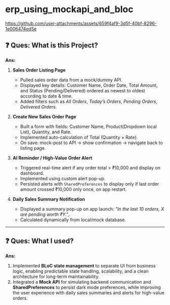 # erp_using_mockapi_and_bloc

https://github.com/user-attachments/assets/659f4af9-3d5f-40bf-8296-1e006474ed5e

## ❓ Ques: What is this Project?

**Ans:**

1. **Sales Order Listing Page**  
   - Pulled sales order data from a mock/dummy API.  
   - Displayed key details: Customer Name, Order Date, Total Amount, and Status (Pending/Delivered) ordered as newest to oldest according to date & time.  
   - Added filters such as *All Orders*, *Today’s Orders*, *Pending Orders*, *Delivered Orders*.  

2. **Create New Sales Order Page**  
   - Built a form with fields: Customer Name, Product(Dropdown local List), Quantity, and Rate.  
   - Implemented auto-calculation of Total (Quantity × Rate).  
   - On save: mock-post to API → show confirmation → navigate back to listing page.  

3. **AI Reminder / High-Value Order Alert**  
   - Triggered real-time alert if any order total > ₹10,000 and display on dashboard.  
   - Implemented using custom alert pop-up.  
   - Persisted alerts with `SharedPreferences` to display only if last order amount crossed ₹10,000 only once, on app restart.  

4. **Daily Sales Summary Notification**  
   - Displayed a summary pop-up on app launch: *"In the last 10 orders, X are pending worth ₹Y.",*.  
   - Calculated dynamically from local/mock database.  

---

## ❓ Ques: What I used?

**Ans:**

1. Implemented **BLoC state management** to separate UI from business logic, enabling predictable state handling, scalability, and a clean architecture for long-term maintainability.  
2. Integrated a **Mock API** for simulating backend communication and **SharedPreferences** to persist dark mode preferences, while improving the user experience with daily sales summaries and alerts for high-value orders.  

